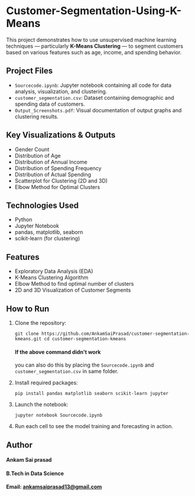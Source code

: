# Customer-Segmentation-Using-K-Means
This project demonstrates how to use unsupervised machine learning techniques — particularly **K-Means Clustering** — to segment customers based on various features such as age, income, and spending behavior.

## Project Files

- `Sourcecode.ipynb`: Jupyter notebook containing all code for data analysis, visualization, and clustering.
- `customer_segmentation.csv`: Dataset containing demographic and spending data of customers.
- `Output_Screenshots.pdf`: Visual documentation of output graphs and clustering results.

## Key Visualizations & Outputs

- Gender Count
- Distribution of Age
- Distribution of Annual Income
- Distribution of Spending Frequency
- Distribution of Actual Spending
- Scatterplot for Clustering (2D and 3D)
- Elbow Method for Optimal Clusters

## Technologies Used

- Python
- Jupyter Notebook
- pandas, matplotlib, seaborn
- scikit-learn (for clustering)

## Features

- Exploratory Data Analysis (EDA)
- K-Means Clustering Algorithm
- Elbow Method to find optimal number of clusters
- 2D and 3D Visualization of Customer Segments

## How to Run

1. Clone the repository:
   
   `git clone https://github.com/AnkamSaiPrasad/customer-segmentation-kmeans.git
   cd customer-segmentation-kmeans`
   #### If the above command didn't work
   you can also do this by placing the `Sourcecode.ipynb` and `customer_segmentation.csv` in same folder.
   
3. Install required packages:
  
   `pip install pandas matplotlib seaborn scikit-learn jupyter`
  
3. Launch the notebook:

   `jupyter notebook Sourcecode.ipynb`
  
4. Run each cell to see the model training and forecasting in action.

## Author
#### Ankam Sai prasad
#### B.Tech in Data Science
#### Email: ankamsaiprasad13@gmail.com
